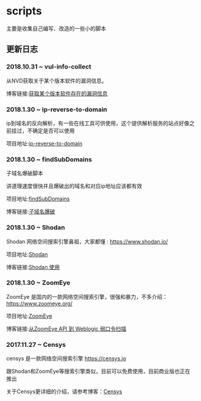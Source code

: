# scripts
主要是收集自己编写、改造的一些小的脚本

## 更新日志

### 2018.10.31 ~ vul-info-collect

从NVD获取关于某个版本软件的漏洞信息。

博客链接:[获取某个版本软件存在的漏洞信息](https://www.cnblogs.com/Hi-blog/p/vulnerabilities-with-specific-version-of-software.html)

### 2018.1.30 ~ ip-reverse-to-domain

ip到域名的反向解析，有一些在线工具可供使用，这个提供解析服务的站点好像之前挂过，不确定是否可以使用

项目地址:[ip-reverse-to-domain](https://github.com/starnightcyber/ip-reverse-to-domain)

### 2018.1.30 ~ findSubDomains

子域名爆破脚本

讲道理速度很快并且爆破出的域名和对应ip地址应该都有效

项目地址:[findSubDomains](https://github.com/starnightcyber/findSubDomains)

博客链接:[子域名爆破](http://www.cnblogs.com/Hi-blog/p/7606027.html)

### 2018.1.30 ~ Shodan

Shodan 网络空间搜索引擎鼻祖，大家都懂 : https://www.shodan.io/

项目地址:[Shodan](https://github.com/starnightcyber/Shodan)

博客链接:[Shodan 使用](http://www.cnblogs.com/Hi-blog/p/6904190.html)

### 2018.1.30 ~ ZoomEye

ZoomEye 是国内的一款网络空间搜索引擎，很强和暴力，不多介绍：https://www.zoomeye.org/

项目地址:[ZoomEye](https://github.com/starnightcyber/ZoomEye)

博客链接:[从ZoomEye API 到 Weblogic 弱口令扫描](http://www.cnblogs.com/Hi-blog/p/6127387.html)


### 2017.11.27 ~ Censys

censys 是一款网络空间搜索引擎 https://censys.io

跟Shodan和ZoomEye等搜索引擎类似，目前可以免费使用，目前商业版也正在推出

关于Censys更详细的介绍，请参考博客：[Censys](http://www.cnblogs.com/Hi-blog/p/7798940.html "Censys")
